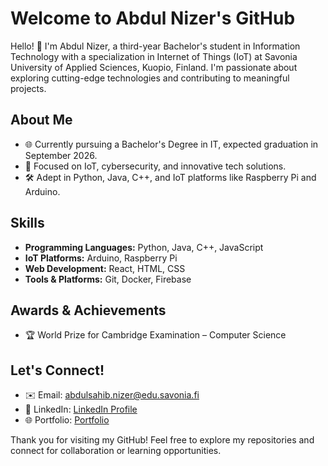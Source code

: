 # Welcome to Abdul Nizer's GitHub

Hello! 👋 I'm Abdul Nizer, a third-year Bachelor's student in Information Technology with a specialization in Internet of Things (IoT) at Savonia University of Applied Sciences, Kuopio, Finland. I'm passionate about exploring cutting-edge technologies and contributing to meaningful projects.

## About Me
- 🌐 Currently pursuing a Bachelor's Degree in IT, expected graduation in September 2026.
- 🎯 Focused on IoT, cybersecurity, and innovative tech solutions.
- 🛠️ Adept in Python, Java, C++, and IoT platforms like Raspberry Pi and Arduino.

## Skills
- **Programming Languages:** Python, Java, C++, JavaScript
- **IoT Platforms:** Arduino, Raspberry Pi
- **Web Development:** React, HTML, CSS
- **Tools & Platforms:** Git, Docker, Firebase

## Awards & Achievements
- 🏆 World Prize for Cambridge Examination – Computer Science

## Let's Connect!
- ✉️ Email: abdulsahib.nizer@edu.savonia.fi
- 💼 LinkedIn: [LinkedIn Profile](https://www.linkedin.com/in/abdulnizer/)
- 🌐 Portfolio: [Portfolio](https://abdulnizer.framer.website/)

Thank you for visiting my GitHub! Feel free to explore my repositories and connect for collaboration or learning opportunities.
